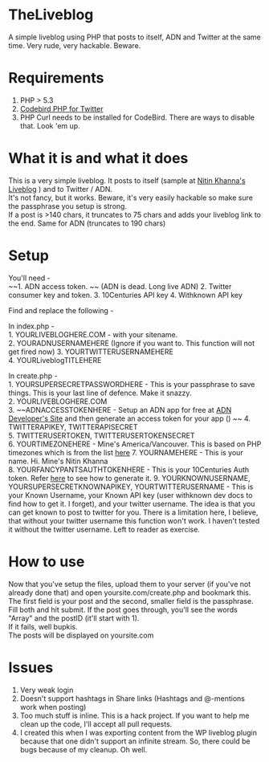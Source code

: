 TheLiveblog
===========

  A simple liveblog using PHP that posts to itself, ADN and Twitter at the same time. Very rude, very hackable. Beware.

Requirements
============

  1. PHP > 5.3 
  2. [Codebird PHP for Twitter](https://github.com/jublonet/codebird-php)
  3. PHP Curl needs to be installed for CodeBird. There are ways to disable that. Look 'em up. 

What it is and what it does
===========================

  This is a very simple liveblog. It posts to itself (sample at [Nitin Khanna's Liveblog](http://liveblog.nitinkhanna.com/) ) and to Twitter / ADN.  
  It's not fancy, but it works. Beware, it's very easily hackable so make sure the passphrase you setup is strong.  
  If a post is >140 chars, it truncates to 75 chars and adds your liveblog link to the end. Same for ADN (truncates to 190 chars)  


Setup
=====

  You'll need -  
    ~~1. ADN access token.  ~~
    (ADN is dead. Long live ADN)
    2. Twitter consumer key and token. 
    3. 10Centuries API key
    4. Withknown API key

  Find and replace the following -  
  
  In index.php -   
    1. YOURLIVEBLOGHERE.COM - with your sitename.  
    2. YOURADNUSERNAMEHERE  (Ignore if you want to. This function will not get fired now)
    3. YOURTWITTERUSERNAMEHERE  
    4. YOURLiveblogTITLEHERE  

  In create.php -  
    1. YOURSUPERSECRETPASSWORDHERE - This is your passphrase to save things. This is your last line of defence. Make it snazzy.  
    2. YOURLIVEBLOGHERE.COM  
    3. ~~ADNACCESSTOKENHERE - Setup an ADN app for free at [ADN Developer's Site](http://developers.app.net) and then generate an access token for your app () ~~
    4. TWITTERAPIKEY, TWITTERAPISECRET  
    5. TWITTERUSERTOKEN, TWITTERUSERTOKENSECRET  
    6. YOURTIMEZONEHERE - Mine's America/Vancouver. This is based on PHP timezones which is from the list [here](http://php.net/manual/en/timezones.php)
    7. YOURNAMEHERE - This is your name. Hi. Mine's Nitin Khanna  
    8. YOURFANCYPANTSAUTHTOKENHERE - This is your 10Centuries Auth token. Refer [here](https://pinboard.in/u:larand/t:10Centuries/) to see how to generate it.
    9. YOURKNOWNUSERNAME, YOURSUPERSECRETKNOWNAPIKEY, YOURTWITTERUSERNAME - This is your Known Username, your Known API key (user withknown dev docs to find how to get it. I forget), and your twitter username. The idea is that you can get known to post to twitter for you. There is a limitation here, I believe, that without your twitter username this function won't work. I haven't tested it without the twitter username. Left to reader as exercise.
    
  
How to use
==========
  Now that you've setup the files, upload them to your server (if you've not already done that) and open yoursite.com/create.php and bookmark this.   
  The first field is your post and the second, smaller field is the passphrase.   
  Fill both and hit submit. If the post goes through, you'll see the words "Array" and the postID (it'll start with 1).   
  If it fails, well bupkis.  
  The posts will be displayed on yoursite.com   

Issues
======
  1. Very weak login  
  2. Doesn't support hashtags in Share links (Hashtags and @-mentions work when posting)  
  3. Too much stuff is inline. This is a hack project. If you want to help me clean up the code, I'll accept all pull requests.  
  4. I created this when I was exporting content from the WP liveblog plugin because that one didn't support an infinite stream. So, there could be bugs because of my cleanup. Oh well.
